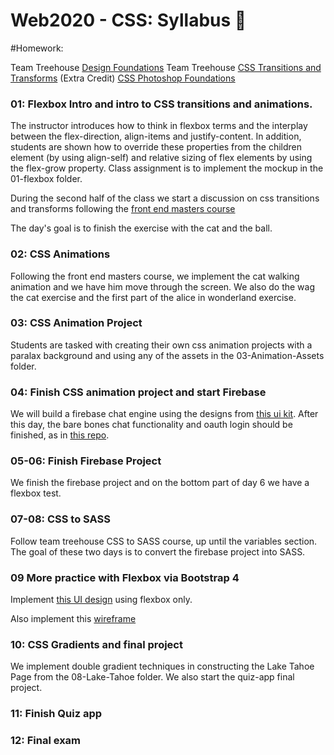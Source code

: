 # Web2020 - CSS:  Syllabus  :tada:

#Homework:

Team Treehouse [Design Foundations](https://teamtreehouse.com/library/design-foundations)
Team Treehouse [CSS Transitions and Transforms](https://teamtreehouse.com/library/css-transitions-and-transforms)
(Extra Credit) [CSS Photoshop Foundations](https://teamtreehouse.com/library/photoshop-foundations)


### 01: Flexbox Intro and intro to CSS transitions and animations.
The instructor introduces how to think in flexbox terms and the interplay between the flex-direction, align-items and justify-content. In addition, students are shown how to override these properties from the children element (by using align-self) and relative sizing of flex elements by using the flex-grow property. Class assignment is to implement the mockup in the 01-flexbox folder.

During the second half of the class we start a discussion on css transitions and transforms following the [front end masters course](https://frontendmasters.com/courses/motion-design-css/#v=kg4ru7ne8g&p=0.5565)

The day's goal is to finish the exercise with the cat and the ball.

### 02: CSS Animations
Following the front end masters course, we implement the cat walking animation and we have him move through the screen. We also do the wag the cat exercise and the first part of the alice in wonderland exercise.

### 03: CSS Animation Project
Students are tasked with creating their own css animation projects with a paralax background and using any of the assets in the 03-Animation-Assets folder.

### 04: Finish CSS animation project and start Firebase
We will build a firebase chat engine using the designs from [this ui kit](https://www.invisionapp.com/chat#!). After this day, the bare bones chat functionality and oauth login should be finished, as in [this repo](https://github.com/FVITech/firechat).


### 05-06: Finish Firebase Project
We finish the firebase project and on the bottom part of day 6 we have a flexbox test.


### 07-08: CSS to SASS
Follow team treehouse CSS to SASS course, up until the variables section. The goal of these two days is to convert the firebase project into SASS.

### 09 More practice with Flexbox via Bootstrap 4
Implement [this UI design](07_BootStrap4/Pencil_and_Co/design.png) using flexbox only.

Also implement this [wireframe](07_BootStrap4\FullStack_Conference\img)

### 10: CSS Gradients and final project
We implement double gradient techniques in constructing the Lake Tahoe Page from the 08-Lake-Tahoe folder. We also start the quiz-app final project.

### 11: Finish Quiz app

### 12: Final exam
